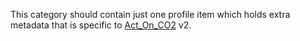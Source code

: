 This category should contain just one profile item which holds extra
metadata that is specific to [Act\_On\_CO2](Act_On_CO2) v2.
